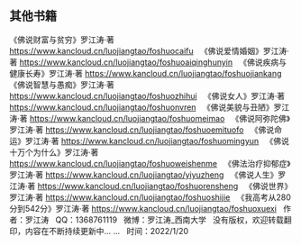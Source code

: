 ## 其他书籍
《佛说财富与贫穷》罗江涛·著
https://www.kancloud.cn/luojiangtao/foshuocaifu
&nbsp;
《佛说爱情婚姻》罗江涛·著
https://www.kancloud.cn/luojiangtao/foshuoaiqinghunyin
&nbsp;
《佛说疾病与健康长寿》罗江涛·著
https://www.kancloud.cn/luojiangtao/foshuojiankang
&nbsp;
《佛说智慧与愚痴》罗江涛·著
https://www.kancloud.cn/luojiangtao/foshuozhihui
&nbsp;
《佛说女人》罗江涛·著
https://www.kancloud.cn/luojiangtao/foshuonvren
&nbsp;
《佛说美貌与丑陋》罗江涛·著
https://www.kancloud.cn/luojiangtao/foshuomeimao
&nbsp;
《佛说阿弥陀佛》罗江涛·著
https://www.kancloud.cn/luojiangtao/foshuoemituofo
&nbsp;
《佛说命运》罗江涛·著
https://www.kancloud.cn/luojiangtao/foshuomingyun
&nbsp;
《佛说十万个为什么》罗江涛·著
https://www.kancloud.cn/luojiangtao/foshuoweishenme
&nbsp;
《佛法治疗抑郁症》罗江涛·著
https://www.kancloud.cn/luojiangtao/yiyuzheng
&nbsp;
《佛说人生》罗江涛·著
https://www.kancloud.cn/luojiangtao/foshuorensheng
&nbsp;
《佛说世界》罗江涛·著
https://www.kancloud.cn/luojiangtao/foshuoshijie
&nbsp;
《我高考从280分到542分》罗江涛·著
https://www.kancloud.cn/luojiangtao/foshuoxuexi
&nbsp;
作者：罗江涛
&nbsp;
QQ：1368761119
&nbsp;
微博：罗江涛_西南大学
&nbsp;
没有版权，欢迎转载翻印，内容在不断持续更新中... ...
&nbsp;
时间：2022/1/20